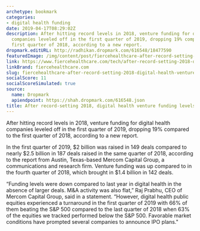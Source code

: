 ```yaml
---
archetype: bookmark
categories:
- digital health funding
date: 2019-04-17T08:29:02Z
description: After hitting record levels in 2018, venture funding for digital health
  companies leveled off in the first quarter of 2019, dropping 19% compared to the
  first quarter of 2018, according to a new report.
dropmark.editURL: http://radhikan.dropmark.com/616548/18477590
featuredImage: /img/content/post/fiercehealthcare-after-record-setting-2018-digital-health-venture-funding-levels-off.jpg
link: https://www.fiercehealthcare.com/tech/after-record-setting-2018-digital-health-venture-funding-levels-off
linkBrand: fiercehealthcare.com
slug: fiercehealthcare-after-record-setting-2018-digital-health-venture-funding-levels-off
socialScore: 11
socialScoreSimulated: true
source:
  name: Dropmark
  apiendpoint: https://shah.dropmark.com/616548.json
title: After record-setting 2018, digital health venture funding levels off
---
```

After hitting record levels in 2018, venture funding for digital health companies leveled off in the first quarter of 2019, dropping 19% compared to the first quarter of 2018, according to a new report.

In the first quarter of 2019, $2 billion was raised in 149 deals compared to nearly $2.5 billion in 187 deals raised in the same quarter of 2018, according to the report from Austin, Texas-based Mercom Capital Group, a communications and research firm. Venture funding was up compared to in the fourth quarter of 2018, which brought in $1.4 billion in 142 deals.

“Funding levels were down compared to last year in digital health in the absence of larger deals. M&A activity was also flat,” Raj Prabhu, CEO of Mercom Capital Group, said in a statement. “However, digital health public equities experienced a turnaround in the first quarter of 2019 with 66% of them beating the S&P 500 compared to the last quarter of 2018 when 63% of the equities we tracked performed below the S&P 500. Favorable market conditions have prompted several companies to announce IPO plans."

